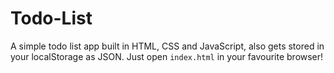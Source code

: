 # Todo-List
A simple todo list app built in HTML, CSS and JavaScript, also gets stored in your localStorage as JSON.
Just open ``index.html`` in your favourite browser!
